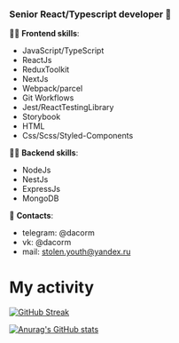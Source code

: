### Senior React/Typescript developer 👋


👨‍💻 **Frontend skills**:
- JavaScript/TypeScript
- ReactJs
- ReduxToolkit
- NextJs
- Webpack/parcel
- Git Workflows
- Jest/ReactTestingLibrary
- Storybook
- HTML
- Css/Scss/Styled-Components

👨‍💻 **Backend skills**: 
- NodeJs
- NestJs
- ExpressJs
- MongoDB

📩 **Contacts**: 
- telegram: @dacorm
- vk: @dacorm
- mail: stolen.youth@yandex.ru


# My activity

[![GitHub Streak](http://github-readme-streak-stats.herokuapp.com?user=dacorm)](https://git.io/streak-stats)

[![Anurag's GitHub stats](https://github-readme-stats.vercel.app/api?username=dacorm)](https://github.com/anuraghazra/github-readme-stats)

